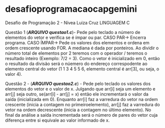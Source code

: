 # desafioprogramacaocapgemini

Desafio de Programação 2 - Nívea Luiza Cruz
LINGUAGEM C

Questão 1 (*****ARQUIVO questao1.c*****)- Pede pelo teclado a número de elementos do vetor e verifica se é ímpar ou par. 
      CASO PAR-> Encerra programa. 
      CASO ÍMPAR-> Pede os valores dos elementos e ordena em ordem crescente usando FOR. A mediana é dada por ponteiros. Ao dividir o número total de elementos por 2 teremos com o                    operador / teremos o resultado inteiro (Exemplo: 7/2 = 3). Como o vetor é inicializado em 0, então o resultado da divisão será o núemero do endereço
                   correspodente ao elemento central do vetor (1 1 3 4 5 5 6, elemento central é arr[3], ou seja, o valor 4). 

Questão 2 - (*****ARQUIVO questao2.c*****) - Pede pelo teclado os valores dos elementos do vetor e o valor de x. 
Julgando que arr[i] seja um elemento e arr[j] seja outro, se(arr[i] - arr[j] = x) então ele incrementará o valor da saída (inicializada em 0). 
Enquanto arr[i] faz a varredura do vetor na ordem crescente (inicia a contagem no primeiroelemento), arr[j] faz a varredura do vetor na ordem decrescente (inicia a contagem no último elemento). 
No final da análise a saída incrementada será o número de pares do vetor cuja diferença entre si equivale ao valor informado de x.
